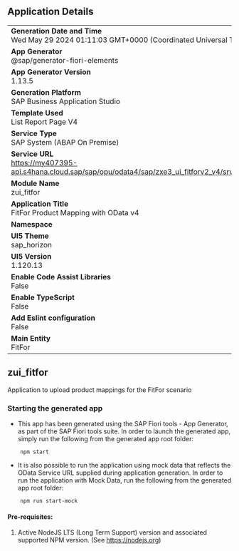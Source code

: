 ## Application Details
|               |
| ------------- |
|**Generation Date and Time**<br>Wed May 29 2024 01:11:03 GMT+0000 (Coordinated Universal Time)|
|**App Generator**<br>@sap/generator-fiori-elements|
|**App Generator Version**<br>1.13.5|
|**Generation Platform**<br>SAP Business Application Studio|
|**Template Used**<br>List Report Page V4|
|**Service Type**<br>SAP System (ABAP On Premise)|
|**Service URL**<br>https://my407395-api.s4hana.cloud.sap/sap/opu/odata4/sap/zxe3_ui_fitforv2_v4/srvd/sap/zxe3_sd_fitfor_v2/0001/
|**Module Name**<br>zui_fitfor|
|**Application Title**<br>FitFor Product Mapping with OData v4|
|**Namespace**<br>|
|**UI5 Theme**<br>sap_horizon|
|**UI5 Version**<br>1.120.13|
|**Enable Code Assist Libraries**<br>False|
|**Enable TypeScript**<br>False|
|**Add Eslint configuration**<br>False|
|**Main Entity**<br>FitFor|

## zui_fitfor

Application to upload product mappings for the FitFor scenario

### Starting the generated app

-   This app has been generated using the SAP Fiori tools - App Generator, as part of the SAP Fiori tools suite.  In order to launch the generated app, simply run the following from the generated app root folder:

```
    npm start
```

- It is also possible to run the application using mock data that reflects the OData Service URL supplied during application generation.  In order to run the application with Mock Data, run the following from the generated app root folder:

```
    npm run start-mock
```

#### Pre-requisites:

1. Active NodeJS LTS (Long Term Support) version and associated supported NPM version.  (See https://nodejs.org)


